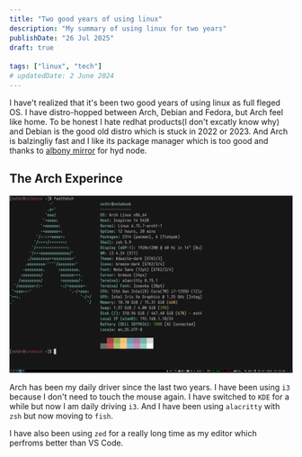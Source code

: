 ```yaml
---
title: "Two good years of using linux"
description: "My summary of using linux for two years"
publishDate: "26 Jul 2025"
draft: true

tags: ["linux", "tech"]
# updatedDate: 2 June 2024
---
```


I have't realized that it's been two good years of using linux as full fleged OS.
I have distro-hopped between Arch, Debian and Fedora, but Arch feel like home.
To be honest I hate redhat products(I don't excatly know why) and Debian is the good old distro which is stuck in 2022 or 2023.
And Arch is balzingliy fast and I like its package manager which is too good and thanks to [albony mirror](https://mirror.albony.in) for hyd node.

## The Arch Experince

![Fastfetch](./image.png)

Arch has been my daily driver since the last two years. I have been using `i3` because I don't need to touch the mouse again. I have switched to `KDE` for a while but now I am daily driving `i3`. And I have been using  `alacritty` with `zsh` but now moving to `fish`. 

I have also been using `zed` for a really long time as my editor which perfroms better than VS Code. 